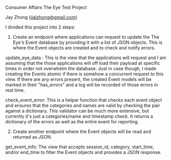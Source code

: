 Consumer Affairs The Eye Test Project

Jay Zhong (jialzhong@gmail.com)

I divided this project into 2 steps:

1) Create an endpoint where applications can request to update the The Eye's Event database by providing it with a list of JSON objects.  This is where the Event objects are created and to check and notify errors.

update_eye_data : This is the view that the applications will request and I am assuming that the those applications will off load their payload at specific times in order not overwhelm the database.  Just in case though, I made creating the Events atomic if there is somehow a concurrent request to this view.  If there are any errors present, the created Event models will be marked in their "has_errors" and a log will be recorded of those errors in real time. 

check_event_error:  This is a helper function that checks each event object and ensures that the categories and names are valid by checking the pair against a dictionary.  This validator can be much more extensive, but currently it's just a categories/name and timestamp check.  It returns a dictionary of the errors as well as the entire event for reporting.

2) Create another endpoint where the Event objects will be read and returned as JSON.

get_event_info:  The view that accepts session_id, category, start_time, and/or end_time to filter the Event objects and provides a JSON response.
